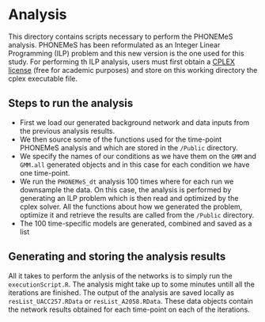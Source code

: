 # Analysis

This directory contains scripts necessary to perform the PHONEMeS analysis. PHONEMeS has been reformulated as an Integer Linear Programming (ILP) problem and this new version is the one used for this study. For performing th ILP analysis, users must first obtain a [CPLEX license](https://www.ibm.com/products/ilog-cplex-optimization-studio?S_PKG=CoG&cm_mmc=Search_Google-_-Data+Science_Data+Science-_-WW_IDA-_-+IBM++CPLEX_Broad_CoG&cm_mmca1=000000RE&cm_mmca2=10000668&cm_mmca7=9041989&cm_mmca8=kwd-412296208719&cm_mmca9=_k_Cj0KCQiAr93gBRDSARIsADvHiOpDUEHgUuzu8fJvf3vmO5rI0axgtaleqdmwk6JRPIDeNcIjgIHMhZIaAiwWEALw_wcB_k_&cm_mmca10=267798126431&cm_mmca11=b&mkwid=_k_Cj0KCQiAr93gBRDSARIsADvHiOpDUEHgUuzu8fJvf3vmO5rI0axgtaleqdmwk6JRPIDeNcIjgIHMhZIaAiwWEALw_wcB_k_%7C470%7C135655&cvosrc=ppc.google.%2Bibm%20%2Bcplex&cvo_campaign=000000RE&cvo_crid=267798126431&Matchtype=b&gclid=Cj0KCQiAr93gBRDSARIsADvHiOpDUEHgUuzu8fJvf3vmO5rI0axgtaleqdmwk6JRPIDeNcIjgIHMhZIaAiwWEALw_wcB) (free for academic purposes) and store on this working directory the cplex executable file.

## Steps to run the analysis

+ First we load our generated background network and data inputs from the previous analysis results.
+ We then source some of the functions used for the time-point PHONEMeS analysis and which are stored in the `/Public` directory.
+ We specify the names of our conditions as we have them on the `GMM` and `GMM.all` generated objects and in this case for each condition we have one time-point.
+ We run the `PHONEMeS_dt` analysis 100 times where for each run we downsample the data. On this case, the analysis is performed by generating an ILP problem which is then read and optimized by the cplex solver. All the functions about how we generated the problem, optimize it and retrieve the results are called from the `/Public` directory.
+ The 100 time-specific models are generated, combined and saved as a list

## Generating and storing the analysis results

All it takes to perform the anlysis of the networks is to simply run the `executionScript.R`. The analysis might take up to some minutes untill all the iterations are finished. The output of the analysis are saved locally as `resList_UACC257.RData` or `resList_A2058.RData`. These data objects contain the network results obtained for each time-point on each of the iterations.
